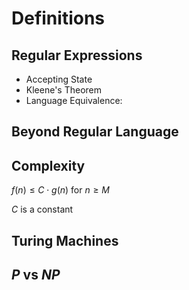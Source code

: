 # Definitions

## Regular Expressions
- Accepting State
- Kleene's Theorem
- Language Equivalence: 


## Beyond Regular Language


## Complexity

$f(n) \le C \cdot g(n)$ for $n \ge M$

$C$ is a constant

## Turing Machines

## $P$ vs $NP$